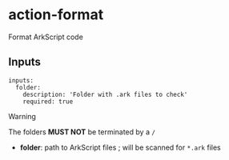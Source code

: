 # action-format

Format ArkScript code

## Inputs

```
inputs:
  folder:
    description: 'Folder with .ark files to check'
    required: true
```

> [!WARNING]
> The folders **MUST NOT** be terminated by a `/`

- **folder**: path to ArkScript files ; will be scanned for `*.ark` files

